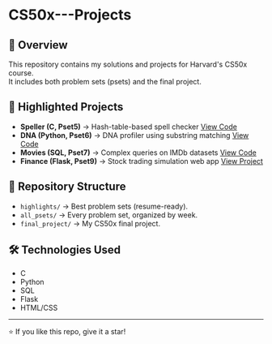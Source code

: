 # CS50x---Projects

## 📌 Overview
This repository contains my solutions and projects for Harvard's CS50x course.  
It includes both problem sets (psets) and the final project.  

## 🚀 Highlighted Projects
- **Speller (C, Pset5)** → Hash-table-based spell checker [View Code](highlights/speller/speller.c)  
- **DNA (Python, Pset6)** → DNA profiler using substring matching [View Code](highlights/dna/dna.py)  
- **Movies (SQL, Pset7)** → Complex queries on IMDb datasets [View Code](highlights/movies/movies.sql)  
- **Finance (Flask, Pset9)** → Stock trading simulation web app [View Project](highlights/finance/)  
## 📂 Repository Structure
- `highlights/` → Best problem sets (resume-ready).  
- `all_psets/` → Every problem set, organized by week.  
- `final_project/` → My CS50x final project.
  
## 🛠️ Technologies Used
- C
- Python
- SQL
- Flask
- HTML/CSS  

---
⭐ If you like this repo, give it a star!
